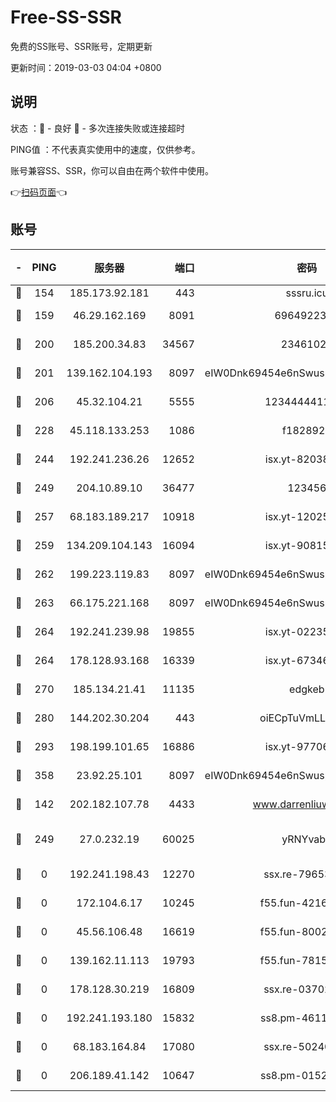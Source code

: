 # Free-SS-SSR

免费的SS账号、SSR账号，定期更新

更新时间：2019-03-03 04:04 +0800

## 说明

状态     ：🙂 - 良好 🙁 - 多次连接失败或连接超时

PING值   ：不代表真实使用中的速度，仅供参考。

账号兼容SS、SSR，你可以自由在两个软件中使用。

👉[扫码页面](https://liesauer.github.io/free-ss-ssr.github.io/)👈

## 账号

|-|PING|服务器|端口|密码|加密方式|区域|
|:----:|:----:|:-----:|-----:|:----:|:----:|:----:|
|🙂|154|185.173.92.181|443|sssru.icu|rc4-md5|RU|
|🙂|159|46.29.162.169|8091|6964922356|aes-256-cfb|RU|
|🙂|200|185.200.34.83|34567|23461023|aes-256-cfb|US|
|🙂|201|139.162.104.193|8097|eIW0Dnk69454e6nSwuspv9DmS201tQ0D|aes-256-cfb|JP|
|🙂|206|45.32.104.21|5555|1234444411111|aes-256-cfb|SG|
|🙂|228|45.118.133.253|1086|f1828920|aes-256-cfb|SG|
|🙂|244|192.241.236.26|12652|isx.yt-82038040|aes-256-cfb|US|
|🙂|249|204.10.89.10|36477|123456|aes-256-cfb|US|
|🙂|257|68.183.189.217|10918|isx.yt-12025761|aes-256-cfb|SG|
|🙂|259|134.209.104.143|16094|isx.yt-90815095|aes-256-cfb|SG|
|🙂|262|199.223.119.83|8097|eIW0Dnk69454e6nSwuspv9DmS201tQ0D|aes-256-cfb|US|
|🙂|263|66.175.221.168|8097|eIW0Dnk69454e6nSwuspv9DmS201tQ0D|aes-256-cfb|US|
|🙂|264|192.241.239.98|19855|isx.yt-02235156|aes-256-cfb|US|
|🙂|264|178.128.93.168|16339|isx.yt-67346063|aes-256-cfb|SG|
|🙂|270|185.134.21.41|11135|edgkeb|aes-256-cfb|GB|
|🙂|280|144.202.30.204|443|oiECpTuVmLLxk4Ts|aes-256-cfb|US|
|🙂|293|198.199.101.65|16886|isx.yt-97706570|aes-256-cfb|US|
|🙂|358|23.92.25.101|8097|eIW0Dnk69454e6nSwuspv9DmS201tQ0D|aes-256-cfb|US|
|🙂|142|202.182.107.78|4433|www.darrenliuwei.com|aes-256-cfb|JP|
|🙂|249|27.0.232.19|60025|yRNYvabB|xchacha20-ietf-poly1305|HK|
|🙁|0|192.241.198.43|12270|ssx.re-79653159|aes-256-cfb|US|
|🙁|0|172.104.6.17|10245|f55.fun-42164913|aes-256-cfb|US|
|🙁|0|45.56.106.48|16619|f55.fun-80021142|aes-256-cfb|US|
|🙁|0|139.162.11.113|19793|f55.fun-78151290|aes-256-cfb|SG|
|🙁|0|178.128.30.219|16809|ssx.re-03702185|aes-256-cfb|SG|
|🙁|0|192.241.193.180|15832|ss8.pm-46115453|aes-256-cfb|US|
|🙁|0|68.183.164.84|17080|ssx.re-50240519|aes-256-cfb|US|
|🙁|0|206.189.41.142|10647|ss8.pm-01527155|aes-256-cfb|SG|
